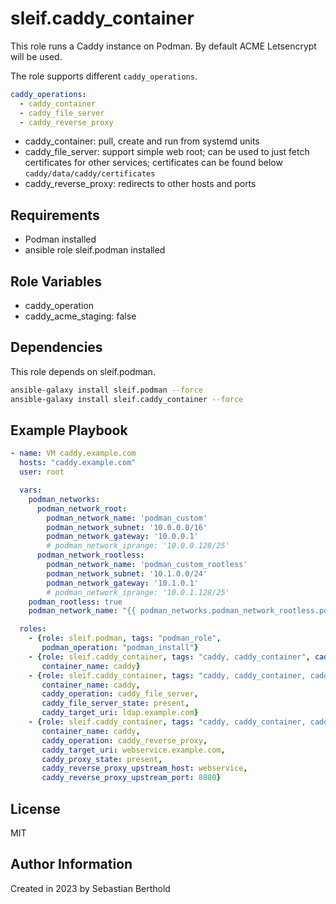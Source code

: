 # sleif.caddy_container

This role runs a Caddy instance on Podman.
By default ACME Letsencrypt will be used.

The role supports different `caddy_operations`.

```yaml
caddy_operations:
  - caddy_container
  - caddy_file_server
  - caddy_reverse_proxy
```

- caddy_container: pull, create and run from systemd units
- caddy_file_server: support simple web root; can be used to just fetch certificates for other services; certificates can be found below `caddy/data/caddy/certificates`
- caddy_reverse_proxy: redirects to other hosts and ports

## Requirements

- Podman installed
- ansible role sleif.podman installed

## Role Variables

- caddy_operation
- caddy_acme_staging: false

## Dependencies

This role depends on sleif.podman.

```sh
ansible-galaxy install sleif.podman --force
ansible-galaxy install sleif.caddy_container --force
```

## Example Playbook

```yaml
- name: VM caddy.example.com
  hosts: "caddy.example.com"
  user: root

  vars:
    podman_networks:
      podman_network_root:
        podman_network_name: 'podman_custom'
        podman_network_subnet: '10.0.0.0/16'
        podman_network_gateway: '10.0.0.1'
        # podman_network_iprange: '10.0.0.128/25'
      podman_network_rootless:
        podman_network_name: 'podman_custom_rootless'
        podman_network_subnet: '10.1.0.0/24'
        podman_network_gateway: '10.1.0.1'
        # podman_network_iprange: '10.0.1.128/25'
    podman_rootless: true
    podman_network_name: "{{ podman_networks.podman_network_rootless.podman_network_name }}"

  roles:
    - {role: sleif.podman, tags: "podman_role",
       podman_operation: "podman_install"}
    - {role: sleif.caddy_container, tags: "caddy, caddy_container", caddy_container_name: "caddy", caddy_operation: "caddy_container",
       container_name: caddy}
    - {role: sleif.caddy_container, tags: "caddy, caddy_container, caddy_certs_for_ldap",
       container_name: caddy,
       caddy_operation: caddy_file_server,
       caddy_file_server_state: present,
       caddy_target_uri: ldap.example.com}
    - {role: sleif.caddy_container, tags: "caddy, caddy_container, caddy_webservice, webservice",
       container_name: caddy,
       caddy_operation: caddy_reverse_proxy,
       caddy_target_uri: webservice.example.com,
       caddy_proxy_state: present,
       caddy_reverse_proxy_upstream_host: webservice,
       caddy_reverse_proxy_upstream_port: 8080}
```

## License

MIT

## Author Information

Created in 2023 by Sebastian Berthold
